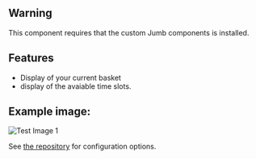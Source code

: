 ## Warning
This component requires that the custom Jumb components is installed.

## Features

* Display of your current basket
* display of the avaiable time slots.

## Example image:
![Test Image 1](https://github.com/Voxxie/lovelace-jumbo-card/blob/master/images/Examplecard.png)



See <a href="https://github.com/voxxie/home-assistant-jumbo-card" target="_blank">the repository</a> for configuration options.
